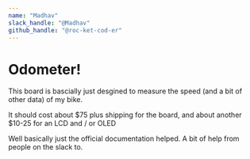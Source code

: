 ```yaml
---
name: "Madhav"
slack_handle: "@Madhav"
github_handle: "@roc-ket-cod-er"
---
```


# Odometer!

<!-- Describe your board in 2-3 sentences. What are you making? What will it do? -->
This board is bascially just desgined to measure the speed (and a bit of other data) of my bike.
<!-- How much is it going to cost? -->
It should cost about $75 plus shipping for the board, and about another $10-25 for an LCD and / or OLED
<!-- Tell us a little bit about your design process. What were some challenges? What helped? ***Totally optional*** -->
Well basically just the official documentation helped. A bit of help from people on the slack to.
